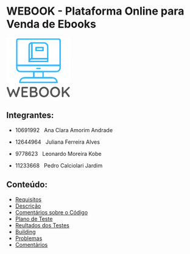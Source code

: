 # WEBOOK - Plataforma Online para Venda de Ebooks

![Screenshot](/src/components/icons/logo.png)



## Integrantes:

- 10691992 &nbsp; Ana Clara Amorim Andrade

- 12644964 &nbsp; Juliana Ferreira Alves

- 9778623 &nbsp; Leonardo Moreira Kobe

- 11233668 &nbsp; Pedro Calciolari Jardim

## Conteúdo:

- [Requisitos](#requisitos)
- [Descrição](#descrição)
- [Comentários sobre o Código](#comentários-sobre-o-código)
- [Plano de Teste](#plano-de-teste)
- [Reultados dos Testes](#resultados-dos-testes)
- [Building](#building)
- [Problemas](#problemas)
- [Comentários](#comentários)

